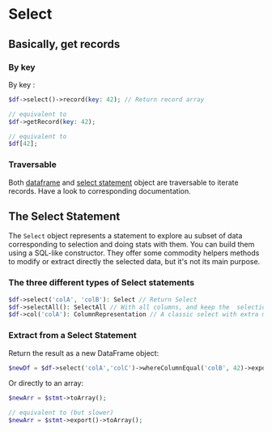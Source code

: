 # Select

## Basically, get records

### By key
By key :
```php
$df->select()->record(key: 42); // Return record array

// equivalent to
$df->getRecord(key: 42);

// equivalent to
$df[42];
```

### Traversable
Both [dataframe](../Dataframe_Object.md#iterating-over-records) and [select statement](Principles#statements-are-traversable) object are traversable to iterate records. Have a look to corresponding documentation.

## The Select Statement
The `Select` object represents a statement to explore au subset of data corresponding to selection and doing stats with them. You can build them using a SQL-like constructor. They offer some commodity helpers methods to modify or extract directly the selected data, but it's not its main purpose.

### The three different types of Select statements
```php
$df->select('colA', 'colB'): Select // Return Select
$df->selectAll(): SelectAll // With all columns, and keep the  selection in returned select object even if columns are aded or deleted to the dataframe.
$df->col('colA'): ColumnRepresentation // A classic select with extra methods to rename, remove, clone, type the selected column.
```

### Extract from a Select Statement

Return the result as a new DataFrame object:
```php
$newDf = $df->select('colA','colC')->whereColumnEqual('colB', 42)->export();
```

Or directly to an array:
```php
$newArr = $stmt->toArray();

// equivalent to (but slower)
$newArr = $stmt->export()->toArray();
```
